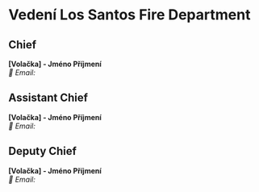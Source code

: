 # Vedení Los Santos Fire Department 

## Chief 
**[Volačka] - Jméno Příjmení** <br>
*📧 Email:*

## Assistant Chief 
**[Volačka] - Jméno Příjmení** <br>
*📧 Email:* 

## Deputy Chief 
**[Volačka] - Jméno Příjmení** <br>
*📧 Email:*

